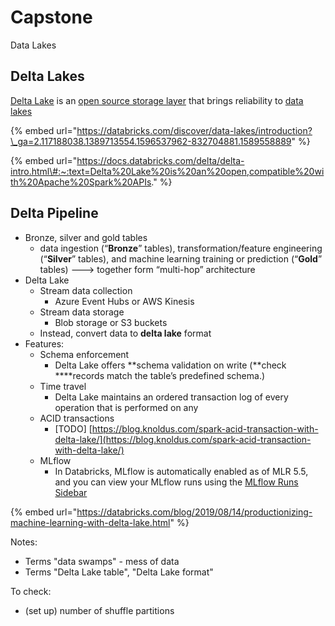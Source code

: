 # Capstone

Data Lakes

## Delta Lakes

[Delta Lake](https://delta.io/) is an [open source storage layer](https://github.com/delta-io/delta) that brings reliability to [data lakes](https://databricks.com/discover/data-lakes/introduction?_ga=2.117188038.1389713554.1596537962-832704881.1589558889)

{% embed url="https://databricks.com/discover/data-lakes/introduction?\_ga=2.117188038.1389713554.1596537962-832704881.1589558889" %}

{% embed url="https://docs.databricks.com/delta/delta-intro.html\#:~:text=Delta%20Lake%20is%20an%20open,compatible%20with%20Apache%20Spark%20APIs." %}

## Delta Pipeline 

* Bronze, silver and gold tables
  * data ingestion \(“**Bronze**” tables\), transformation/feature engineering \(“**Silver**” tables\), and machine learning training or prediction \(“**Gold**” tables\) ---&gt; together form “multi-hop” architecture 
* Delta Lake 
  * Stream data collection 
    * Azure Event Hubs or AWS Kinesis
  * Stream data storage 
    * Blob storage or S3 buckets
  * Instead, convert data to **delta lake** format 
* Features:
  * Schema enforcement
    * Delta Lake offers **schema validation on write \(**check ****records match the table’s predefined schema.\)
  * Time travel 
    * Delta Lake maintains an ordered transaction log of every operation that is performed on any
  * ACID transactions
    * \[TODO\] [https://blog.knoldus.com/spark-acid-transaction-with-delta-lake/](https://blog.knoldus.com/spark-acid-transaction-with-delta-lake/)
  * MLflow
    * In Databricks, MLflow is automatically enabled as of MLR 5.5, and you can view your MLflow runs using the [MLflow Runs Sidebar](https://databricks.com/blog/2019/04/30/introducing-mlflow-run-sidebar-in-databricks-notebooks.html)



{% embed url="https://databricks.com/blog/2019/08/14/productionizing-machine-learning-with-delta-lake.html" %}







Notes: 

* Terms "data swamps" - mess of data 
* Terms "Delta Lake table", "Delta Lake format"

To check: 

* \(set up\) number of shuffle partitions

